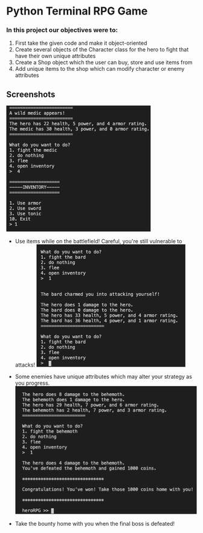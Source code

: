 
# Python Terminal RPG Game

### In this project our objectives were to:

1. First take the given code and make it object-oriented
2. Create several objects of the Character class for the hero to fight that have their own unique attributes
3. Create a Shop object which the user can buy, store and use items from
4. Add unique items to the shop which can modify character or enemy attributes

## Screenshots

![rpg screenshot1](/rpgimages/rpg1.png)


- Use items while on the battlefield! Careful, you're still vulnerable to attacks!
![rpg screenshot2](/rpgimages/rpg3.png)


- Some enemies have unique attributes which may alter your strategy as you progress.
![rpg screenshot3](/rpgimages/rpg2.png)


- Take the bounty home with you when the final boss is defeated!